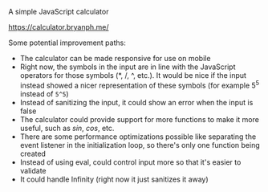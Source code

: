 A simple JavaScript calculator

https://calculator.bryanph.me/

Some potential improvement paths:

- The calculator can be made responsive for use on mobile
- Right now, the symbols in the input are in line with the JavaScript operators for those symbols (*, /, ^, etc.). It would be nice if the input instead showed a nicer representation of these symbols (for example $5^5$ instead of `5^5`)
- Instead of sanitizing the input, it could show an error when the input is false
- The calculator could provide support for more functions to make it more useful, such as $sin$, $cos$, etc.
- There are some performance optimizations possible like separating the event listener in the initialization loop, so there's only one function being created
- Instead of using eval, could control input more so that it's easier to validate
- It could handle Infinity (right now it just sanitizes it away)
